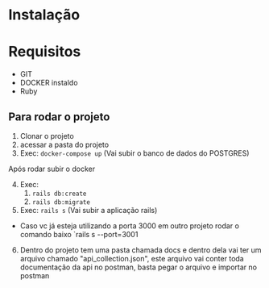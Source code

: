 # Instalação

# Requisitos

- GIT
- DOCKER instaldo
- Ruby

## Para rodar o projeto

1. Clonar o projeto
2. acessar a pasta do projeto
3. Exec: `docker-compose up` (Vai subir o banco de dados do POSTGRES)

Após rodar subir o docker

4. Exec:
	1. `rails db:create` 
    2. `rails db:migrate`
5. Exec: 
	`rails s` (Vai subir a aplicação rails)
* Caso vc já esteja utilizando a porta 3000 em outro projeto rodar o comando baixo
`rails s --port=3001

6. Dentro do projeto tem uma pasta chamada docs e dentro dela vai ter um arquivo chamado "api_collection.json", este arquivo vai conter toda documentação da api no postman, basta pegar o arquivo e importar no postman
